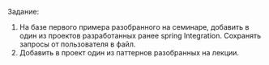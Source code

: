 
Задание:
1) На базе первого примера разобранного на семинаре, добавить в один из проектов разработанных ранее spring Integration. Сохранять запросы от пользователя в файл.
2) Добавить в проект один из паттернов разобранных на лекции.